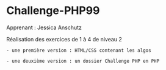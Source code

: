 # Challenge-PHP99

Apprenant : Jessica Anschutz 

Réalisation des exercices de 1 à 4 de niveau 2 

	- une première version : HTML/CSS contenant les algos 
	
	- une deuxième version : un dossier Challenge PHP en PHP 


	



